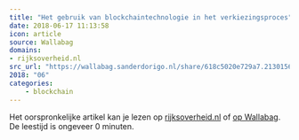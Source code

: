 ```yaml
---
title: "Het gebruik van blockchaintechnologie in het verkiezingsproces"
date: 2018-06-17 11:13:58
icon: article
source: Wallabag
domains:
- rijksoverheid.nl
src_url: "https://wallabag.sanderdorigo.nl/share/618c5020e729a7.21301565"
2018: "06"
categories:
    - blockchain
---
```

Het oorspronkelijke artikel kan je lezen op [rijksoverheid.nl](https://www.rijksoverheid.nl/documenten/rapporten/2018/04/12/het-gebruik-van-blockchaintechnologie-in-het-verkiezingsproces) of [op Wallabag](https://wallabag.sanderdorigo.nl/share/618c5020e729a7.21301565). De leestijd is ongeveer 0 minuten.